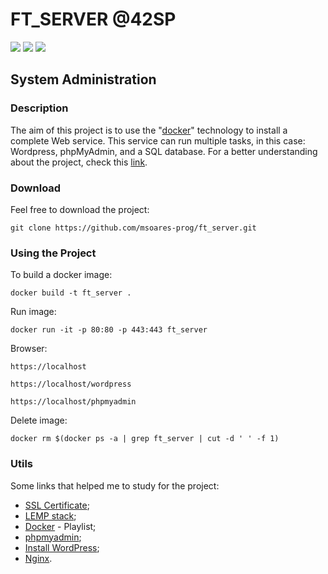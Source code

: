 # FT_SERVER @42SP
![](https://img.shields.io/badge/%C3%89cole-42SP-blue)
![](https://img.shields.io/badge/Web-Server-red)
![](https://img.shields.io/badge/Language-PHP-yellow)
## System Administration

### Description
The aim of this project is to use the "[docker](https://www.docker.com/)" technology to install a complete Web service. This service can run multiple tasks, in this case: Wordpress, phpMyAdmin, and a SQL database. For a better understanding about the project, check this [link](https://github.com/msoares-prog/ft_server/blob/master/ft_server-en.subject.pdf).

### Download
Feel free to download the project:
```
git clone https://github.com/msoares-prog/ft_server.git
```

### Using the Project
To build a docker image:
```
docker build -t ft_server .
```
Run image:
```
docker run -it -p 80:80 -p 443:443 ft_server
```
Browser:
```
https://localhost

https://localhost/wordpress

https://localhost/phpmyadmin
```
Delete image:
```
docker rm $(docker ps -a | grep ft_server | cut -d ' ' -f 1)
```

### Utils
Some links that helped me to study for the project:

* [SSL Certificate](https://www.humankode.com/ssl/create-a-selfsigned-certificate-for-nginx-in-5-minutes);   
* [LEMP stack](https://www.digitalocean.com/community/tutorials/how-to-install-linux-nginx-mariadb-php-lemp-stack-on-debian-10);  
* [Docker](https://www.youtube.com/playlist?list=PLhW3qG5bs-L99pQsZ74f-LC-tOEsBp2rK) - Playlist;  
* [phpmyadmin](https://www.digitalocean.com/community/tutorials/how-to-install-phpmyadmin-from-source-debian-10);  
* [Install WordPress](https://www.osradar.com/install-wordpress-debian-10/);  
* [Nginx](https://docs.nginx.com/).

